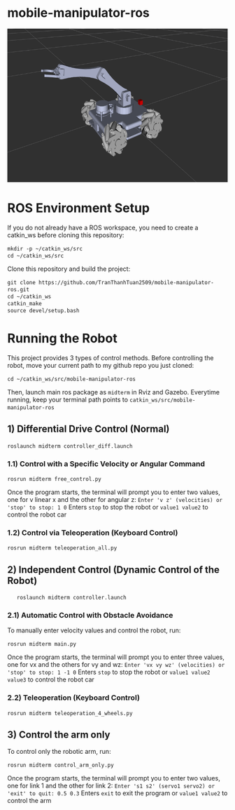 # mobile-manipulator-ros

<p align="center">
  <picture>
    <img alt="image" src="https://github.com/TranThanhTuan2509/mobile-manipulator-ros/blob/main/asset/ros.png "video2command"" width="600" height="350" style="max-width: 100%;">
  </picture>
</p>


# ROS Environment Setup

If you do not already have a ROS workspace, you need to create a catkin_ws before cloning this repository:

    mkdir -p ~/catkin_ws/src
    cd ~/catkin_ws/src

Clone this repository and build the project:

    git clone https://github.com/TranThanhTuan2509/mobile-manipulator-ros.git
    cd ~/catkin_ws
    catkin_make
    source devel/setup.bash

# Running the Robot

This project provides 3 types of control methods.
Before controlling the robot, move your current path to my github repo you just cloned:

    cd ~/catkin_ws/src/mobile-manipulator-ros

Then, launch main ros package as `midterm` in Rviz and Gazebo. Everytime running, keep your terminal path points to `catkin_ws/src/mobile-manipulator-ros`
## 1) Differential Drive Control (Normal)
    
    roslaunch midterm controller_diff.launch

### 1.1) Control with a Specific Velocity or Angular Command

    rosrun midterm free_control.py
    
Once the program starts, the terminal will prompt you to enter two values, one for v linear x and the other for angular z:
`Enter 'v z' (velocities) or 'stop' to stop: 1 0`
Enters `stop` to stop the robot or `value1 value2` to control the robot car

### 1.2) Control via Teleoperation (Keyboard Control)

    rosrun midterm teleoperation_all.py

## 2) Independent Control (Dynamic Control of the Robot)

       roslaunch midterm controller.launch

### 2.1) Automatic Control with Obstacle Avoidance
To manually enter velocity values and control the robot, run:

    rosrun midterm main.py

Once the program starts, the terminal will prompt you to enter three values, one for vx and the others for vy and wz:
`Enter 'vx vy wz' (velocities) or 'stop' to stop: 1 -1 0`
Enters `stop` to stop the robot or `value1 value2 value3` to control the robot car

### 2.2) Teleoperation (Keyboard Control)
    
    rosrun midterm teleoperation_4_wheels.py
## 3) Control the arm only
To control only the robotic arm, run:

    rosrun midterm control_arm_only.py
Once the program starts, the terminal will prompt you to enter two values, one for link 1 and the other for link 2:
`Enter 's1 s2' (servo1 servo2) or 'exit' to quit: 0.5 0.3`
Enters `exit` to exit the program or `value1 value2` to control the arm
